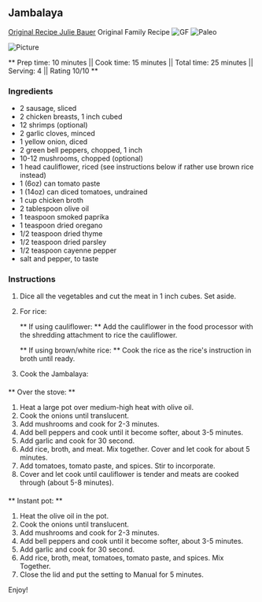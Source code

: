 ## Jambalaya

[Original Recipe Julie Bauer](https://paleomg.com/jambalaya/)
 Original Family Recipe
![GF](https://img.shields.io/badge/-Gluten--free-yellow.svg)
![Paleo](https://img.shields.io/badge/-Paleo-blueviolet.svg)

![Picture](../img/)

** Prep time: 10 minutes || Cook time: 15 minutes || Total time: 25 minutes || Serving: 4 || Rating 10/10 **

### Ingredients

- 2 sausage, sliced
- 2 chicken breasts, 1 inch cubed
- 12 shrimps (optional)
- 2 garlic cloves, minced
- 1 yellow onion, diced
- 2 green bell peppers, chopped, 1 inch
- 10-12 mushrooms, chopped (optional)
- 1 head cauliflower, riced (see instructions below if rather use brown rice instead)
- 1 (6oz) can tomato paste
- 1 (14oz) can diced tomatoes, undrained
- 1 cup chicken broth
- 2 tablespoon olive oil
- 1 teaspoon smoked paprika
- 1 teaspoon dried oregano
- 1/2 teaspoon dried thyme
- 1/2 teaspoon dried parsley
- 1/2 teaspoon cayenne pepper
- salt and pepper, to taste

### Instructions

1. Dice all the vegetables and cut the meat in 1 inch cubes. Set aside.
2. For rice: 

	** If using cauliflower: ** Add the cauliflower in the food processor with the shredding attachment to rice the cauliflower.

	** If using brown/white rice: ** Cook the rice as the rice's instruction in broth until ready.

3. Cook the Jambalaya: 

#### 

** Over the stove: **

1. Heat a large pot over medium-high heat with olive oil.
2. Cook the onions until translucent.
3. Add mushrooms and cook for 2-3 minutes. 
4. Add bell peppers and cook until it become softer, about 3-5 minutes.
5. Add garlic and cook for 30 second.
6. Add rice, broth, and meat. Mix together. Cover and let cook for about 5 minutes.
7. Add tomatoes, tomato paste, and spices. Stir to incorporate.
8. Cover and let cook until cauliflower is tender and meats are cooked through (about 5-8 minutes).

#### 

** Instant pot: **

1. Heat the olive oil in the pot.
2. Cook the onions until translucent.
3. Add mushrooms and cook for 2-3 minutes. 
4. Add bell peppers and cook until it become softer, about 3-5 minutes.
5. Add garlic and cook for 30 second.
6. Add rice, broth, meat, tomatoes, tomato paste, and spices. Mix Together.
5. Close the lid and put the setting to Manual for 5 minutes. 

Enjoy!
